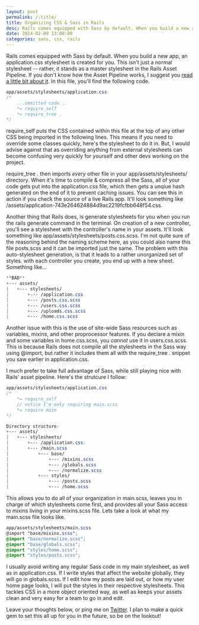```yaml
---
layout: post
permalink: /:title/
title: Organizing CSS & Sass in Rails
desc: Rails comes equipped with Sass by default. When you build a new app, an application.css stylesheet is created for you. This isn't just a normal stylesheet -- rather, it stands as a master stylesheet in the Rails Asset Pipeline.
date: 2014-02-09 13:00:00
categories: sass, css, rails
---
```


<p>Rails comes equipped with Sass by default. When you build a new app, an <span class="inline-code">application.css</span> stylesheet is created for you. This isn't just a normal stylesheet -- rather, it stands as a master stylesheet in the Rails Asset Pipeline. If you don't know how the Asset Pipeline works, I suggest you <a href="http://guides.rubyonrails.org/asset_pipeline.html">read a little bit about it</a>. In this file, you'll find the following code.</p>

~~~ scss
app/assets/stylesheets/application.css
/*
    ...ommitted code...
    *= require_self
    *= require_tree .
*/
~~~

<p><span class="inline-code">require_self</span> puts the CSS contained within this file at the top of any other CSS being imported in the following lines. This means if you need to override some classes quickly, here's the stylesheet to do it in. But, I would advise against that as overriding anything from external stylesheets can become confusing very quickly for yourself and other devs working on the project.</p>

<p><span class="inline-code">require_tree .</span> then imports <em>every</em> other file in your <span class="inline-code">app/assets/stylesheets/</span> directory. When it's time to compile &amp; compress all the Sass, all of your code gets put into the <span class="inline-code">application.css</span> file, which then gets a unqiue hash generated on the end of it to prevent caching issues. You can see this in action if you check the source of a live Rails app. It'll look something like <span class="inline-code">/assets/application-743e264624884d9ac2219fcfbb648f54.css</span>.</p>

<p>Another thing that Rails does, is generate stylesheets for you when you run the <span class="inline-code">rails generate</span> command in the terminal. On creation of a new controller, you'll see a stylesheet with the controller's name in your assets. It'll look something like <span class="inline-code">app/assets/stylesheets/posts.css.scss</span>. I'm not quite sure of the reasoning behind the naming scheme here, as you could also name this file <span class="inline-code">posts.scss</span> and it can be imported just the same. The problem with this auto-stylesheet generation, is that it leads to a rather unorganized set of styles. with each controller you create, you end up with a new sheet. Something like...</p>

~~~ scss
**BAD**
+--- assets/
|   +--- stylesheets/
|       +--- /application.css
|       +--- /posts.css.scss
|       +--- /users.css.scss
|       +--- /uploads.css.scss
|       +--- /home.css.scss
~~~

<p>Another issue with this is the use of site-wide Sass resources such as variables, mixins, and other proprocessor features. If you declare a mixin and some variables in <span class="inline-code">home.css.scss</span>, you <em>cannot</em> use it in <span class="inline-code">users.css.scss</span>. This is because Rails does not compile all the stylesheets in the Sass way using <span class="inline-code">@import</span>, but rather it includes them all with the <span class="inline-code">require_tree .</span> snippet you saw earlier in <span class="inline-code">application.css</span>.</p>

<p>I much prefer to take full advantage of Sass, while still playing nice with Rails' asset pipeline. Here's the strutcure I follow:</p>

~~~ scss
app/assets/stylesheets/application.css
/*
    *= require_self
    // notice I'm only requiring main.scss
    *= require main
*/

Directory structure:
+--- assets/
|   +--- stylesheets/
|       +--- /application.css
|       +--- /main.scss
|           +--- base/
|               +--- /mixins.scss
|               +--- /globals.scss
|               +--- /normalize.scss
|           +--- styles/
|               +--- /posts.scss
|               +--- /home.scss
~~~

<p>This allows you to do all of your organization in <span class="inline-code">main.scss</span>, leaves you in charge of which stylesheets come first, and provides all your Sass access to mixins living in your <span class="inline-code">mixins.scss</span> file. Lets take a look at what my <span class="inline-code">main.scss</span> file looks like.</p>

~~~ scss
app/assets/stylesheets/main.scss
@import "base/mixins.scss";
@import "base/normalize.scss";
@import "base/globals.scss";
@import "styles/home.scss";
@import "styles/posts.scss";
~~~

<p>I usually avoid writing any regular Sass code in my main stylesheet, as well as in <span class="inline-code">application.css</span>. If I write styles that affect the website globally, they will go in <span class="inline-code">globals.scss</span>. If I edit how my posts are laid out, or how my user home page looks, I will put the styles in their respective stylesheets. This tackles CSS in a more object oriented way, as well as keeps your assets clean and very easy for a team to go in and edit.</p>

<p>Leave your thoughts below, or ping me on <a href="http://www.twitter.com/martbolft">Twitter</a>. I plan to make a quick gem to set this all up for you in the future, so be on the lookout!</p>
